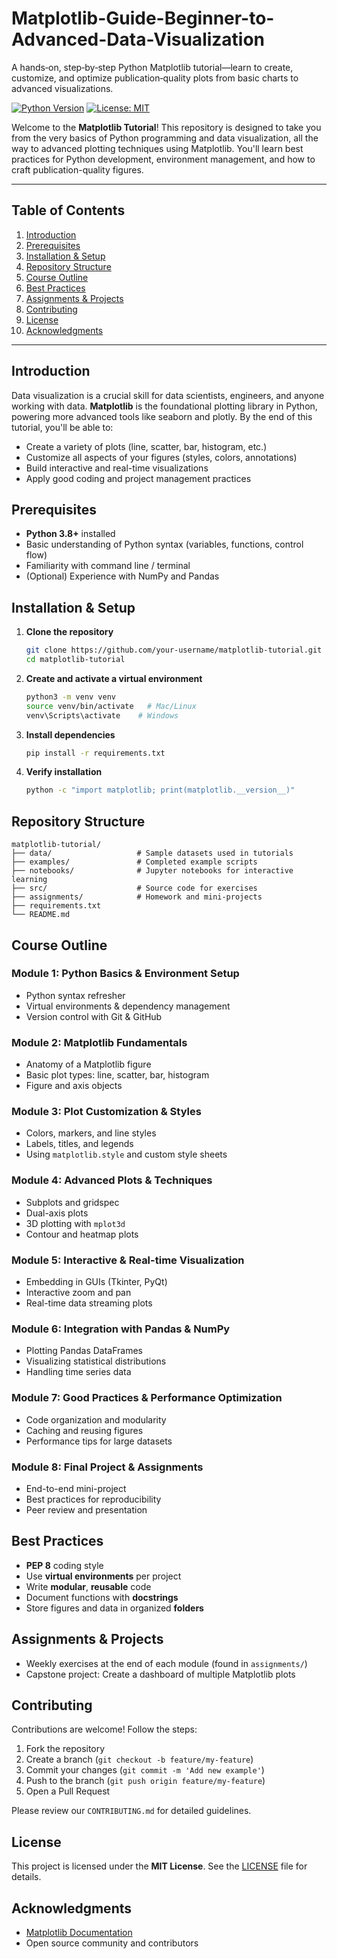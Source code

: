 # Matplotlib-Guide-Beginner-to-Advanced-Data-Visualization
A hands‑on, step‑by‑step Python Matplotlib tutorial—learn to create, customize, and optimize publication‑quality plots from basic charts to advanced visualizations.

[![Python Version](https://img.shields.io/badge/python-3.8%2B-blue)]()
[![License: MIT](https://img.shields.io/badge/License-MIT-yellow.svg)]()

Welcome to the **Matplotlib Tutorial**! This repository is designed to take you from the very basics of Python programming and data visualization, all the way to advanced plotting techniques using Matplotlib. You'll learn best practices for Python development, environment management, and how to craft publication-quality figures.

---

## Table of Contents

1. [Introduction](#introduction)  
2. [Prerequisites](#prerequisites)  
3. [Installation & Setup](#installation--setup)  
4. [Repository Structure](#repository-structure)  
5. [Course Outline](#course-outline)  
6. [Best Practices](#best-practices)  
7. [Assignments & Projects](#assignments--projects)  
8. [Contributing](#contributing)  
9. [License](#license)  
10. [Acknowledgments](#acknowledgments)  

---

## Introduction

Data visualization is a crucial skill for data scientists, engineers, and anyone working with data. **Matplotlib** is the foundational plotting library in Python, powering more advanced tools like seaborn and plotly. By the end of this tutorial, you'll be able to:

- Create a variety of plots (line, scatter, bar, histogram, etc.)
- Customize all aspects of your figures (styles, colors, annotations)
- Build interactive and real-time visualizations
- Apply good coding and project management practices

## Prerequisites

- **Python 3.8+** installed
- Basic understanding of Python syntax (variables, functions, control flow)
- Familiarity with command line / terminal
- (Optional) Experience with NumPy and Pandas

## Installation & Setup

1. **Clone the repository**  
   ```bash
   git clone https://github.com/your-username/matplotlib-tutorial.git
   cd matplotlib-tutorial
   ```

2. **Create and activate a virtual environment**  
   ```bash
   python3 -m venv venv
   source venv/bin/activate   # Mac/Linux
   venv\Scripts\activate    # Windows
   ```

3. **Install dependencies**  
   ```bash
   pip install -r requirements.txt
   ```

4. **Verify installation**  
   ```bash
   python -c "import matplotlib; print(matplotlib.__version__)"
   ```

## Repository Structure

```
matplotlib-tutorial/
├── data/                   # Sample datasets used in tutorials
├── examples/               # Completed example scripts
├── notebooks/              # Jupyter notebooks for interactive learning
├── src/                    # Source code for exercises
├── assignments/            # Homework and mini-projects
├── requirements.txt        
└── README.md
```

## Course Outline

### Module 1: Python Basics & Environment Setup
- Python syntax refresher
- Virtual environments & dependency management
- Version control with Git & GitHub

### Module 2: Matplotlib Fundamentals
- Anatomy of a Matplotlib figure
- Basic plot types: line, scatter, bar, histogram
- Figure and axis objects

### Module 3: Plot Customization & Styles
- Colors, markers, and line styles
- Labels, titles, and legends
- Using `matplotlib.style` and custom style sheets

### Module 4: Advanced Plots & Techniques
- Subplots and gridspec
- Dual-axis plots
- 3D plotting with `mplot3d`
- Contour and heatmap plots

### Module 5: Interactive & Real-time Visualization
- Embedding in GUIs (Tkinter, PyQt)
- Interactive zoom and pan
- Real-time data streaming plots

### Module 6: Integration with Pandas & NumPy
- Plotting Pandas DataFrames
- Visualizing statistical distributions
- Handling time series data

### Module 7: Good Practices & Performance Optimization
- Code organization and modularity
- Caching and reusing figures
- Performance tips for large datasets

### Module 8: Final Project & Assignments
- End-to-end mini-project
- Best practices for reproducibility
- Peer review and presentation

## Best Practices

- **PEP 8** coding style  
- Use **virtual environments** per project  
- Write **modular**, **reusable** code  
- Document functions with **docstrings**  
- Store figures and data in organized **folders**  

## Assignments & Projects

- Weekly exercises at the end of each module (found in `assignments/`)
- Capstone project: Create a dashboard of multiple Matplotlib plots

## Contributing

Contributions are welcome! Follow the steps:
1. Fork the repository  
2. Create a branch (`git checkout -b feature/my-feature`)  
3. Commit your changes (`git commit -m 'Add new example'`)  
4. Push to the branch (`git push origin feature/my-feature`)  
5. Open a Pull Request  

Please review our `CONTRIBUTING.md` for detailed guidelines.

## License

This project is licensed under the **MIT License**. See the [LICENSE](LICENSE) file for details.

## Acknowledgments

- [Matplotlib Documentation](https://matplotlib.org/)  
- Open source community and contributors  

